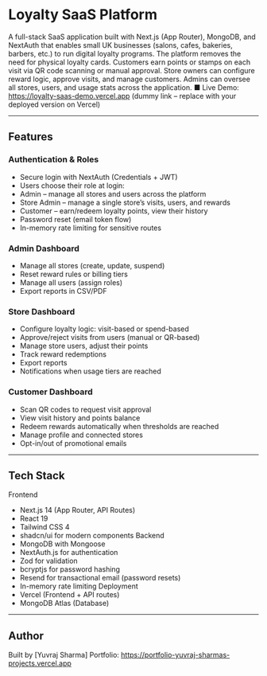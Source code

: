 # Loyalty SaaS Platform

A full-stack SaaS application built with Next.js (App Router), MongoDB, and NextAuth that enables
small UK businesses (salons, cafes, bakeries, barbers, etc.) to run digital loyalty programs.
The platform removes the need for physical loyalty cards. Customers earn points or stamps on
each visit via QR code scanning or manual approval. Store owners can configure reward logic,
approve visits, and manage customers. Admins can oversee all stores, users, and usage stats
across the application.
■ Live Demo: https://loyalty-saas-demo.vercel.app (dummy link – replace with your deployed
version on Vercel)

---

## Features

### Authentication & Roles

- Secure login with NextAuth (Credentials + JWT)
- Users choose their role at login:
- Admin – manage all stores and users across the platform
- Store Admin – manage a single store’s visits, users, and rewards
- Customer – earn/redeem loyalty points, view their history
- Password reset (email token flow)
- In-memory rate limiting for sensitive routes

### Admin Dashboard

- Manage all stores (create, update, suspend)
- Reset reward rules or billing tiers
- Manage all users (assign roles)
- Export reports in CSV/PDF

### Store Dashboard

- Configure loyalty logic: visit-based or spend-based
- Approve/reject visits from users (manual or QR-based)
- Manage store users, adjust their points
- Track reward redemptions
- Export reports
- Notifications when usage tiers are reached

### Customer Dashboard

- Scan QR codes to request visit approval
- View visit history and points balance
- Redeem rewards automatically when thresholds are reached
- Manage profile and connected stores
- Opt-in/out of promotional emails

---

## Tech Stack

Frontend

- Next.js 14 (App Router, API Routes)
- React 19
- Tailwind CSS 4
- shadcn/ui for modern components
  Backend
- MongoDB with Mongoose
- NextAuth.js for authentication
- Zod for validation
- bcryptjs for password hashing
- Resend for transactional email (password resets)
- In-memory rate limiting
  Deployment
- Vercel (Frontend + API routes)
- MongoDB Atlas (Database)

---

## Author

Built by [Yuvraj Sharma]
Portfolio: https://portfolio-yuvraj-sharmas-projects.vercel.app

